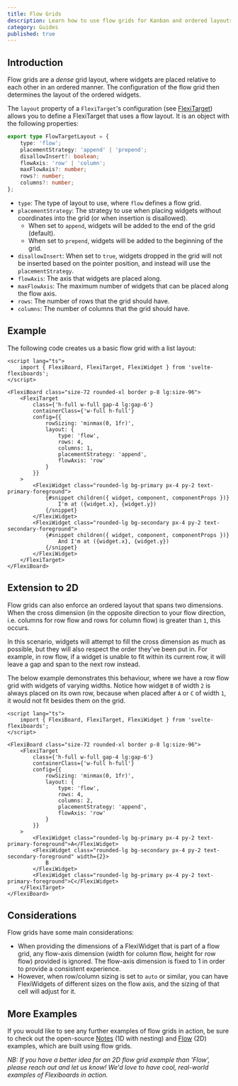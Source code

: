 ```yaml
---
title: Flow Grids
description: Learn how to use flow grids for Kanban and ordered layouts.
category: Guides
published: true
---
```


<script lang="ts">
	import FlexiBoardAnatomy from '$lib/components/docs/overview/flexiboard-anatomy.svelte';
	import FlowExample from '$lib/components/docs/flow-grids/flow-example.svelte';
	import Flow2DExample from '$lib/components/docs/flow-grids/flow-2d-example.svelte';
</script>

## Introduction

Flow grids are a _dense_ grid layout, where widgets are placed relative to each other in an ordered manner. The configuration of the flow grid then determines the layout of the ordered widgets.

The `layout` property of a `FlexiTarget`'s configuration (see [FlexiTarget](/docs/components/target)) allows you to define a FlexiTarget that uses a flow layout. It is an object with the following properties:

```ts
export type FlowTargetLayout = {
	type: 'flow';
	placementStrategy: 'append' | 'prepend';
	disallowInsert?: boolean;
	flowAxis: 'row' | 'column';
	maxFlowAxis?: number;
	rows?: number;
	columns?: number;
};
```

- `type`: The type of layout to use, where `flow` defines a flow grid.
- `placementStrategy`: The strategy to use when placing widgets without coordinates into the grid (or when insertion is disallowed).
  - When set to `append`, widgets will be added to the end of the grid (default).
  - When set to `prepend`, widgets will be added to the beginning of the grid.
- `disallowInsert`: When set to `true`, widgets dropped in the grid will not be inserted based on the pointer position, and instead will use the `placementStrategy`.
- `flowAxis`: The axis that widgets are placed along.
- `maxFlowAxis`: The maximum number of widgets that can be placed along the flow axis.
- `rows`: The number of rows that the grid should have.
- `columns`: The number of columns that the grid should have.

## Example

The following code creates us a basic flow grid with a list layout:

```svelte example title="1D Flow Grid"
<script lang="ts">
	import { FlexiBoard, FlexiTarget, FlexiWidget } from 'svelte-flexiboards';
</script>

<FlexiBoard class="size-72 rounded-xl border p-8 lg:size-96">
	<FlexiTarget
		class={'h-full w-full gap-4 lg:gap-6'}
		containerClass={'w-full h-full'}
		config={{
			rowSizing: 'minmax(0, 1fr)',
			layout: {
				type: 'flow',
				rows: 4,
				columns: 1,
				placementStrategy: 'append',
				flowAxis: 'row'
			}
		}}
	>
		<FlexiWidget class="rounded-lg bg-primary px-4 py-2 text-primary-foreground">
			{#snippet children({ widget, component, componentProps })}
				I'm at ({widget.x}, {widget.y})
			{/snippet}
		</FlexiWidget>
		<FlexiWidget class="rounded-lg bg-secondary px-4 py-2 text-secondary-foreground">
			{#snippet children({ widget, component, componentProps })}
				And I'm at ({widget.x}, {widget.y})
			{/snippet}
		</FlexiWidget>
	</FlexiTarget>
</FlexiBoard>
```

## Extension to 2D

Flow grids can also enforce an ordered layout that spans two dimensions. When the cross dimension (in the opposite direction to your flow direction, i.e. columns for row flow and rows for column flow) is greater than `1`, this occurs.

In this scenario, widgets will attempt to fill the cross dimension as much as possible, but they will also respect the order they've been put in. For example, in row flow, if a widget is unable to fit within its current row, it will leave a gap and span to the next row instead.

The below example demonstrates this behaviour, where we have a row flow grid with widgets of varying widths. Notice how widget `B` of width `2` is always placed on its own row, because when placed after `A` or `C` of width `1`, it would not fit besides them on the grid.

```svelte example title="2D Flow Grid"
<script lang="ts">
	import { FlexiBoard, FlexiTarget, FlexiWidget } from 'svelte-flexiboards';
</script>

<FlexiBoard class="size-72 rounded-xl border p-8 lg:size-96">
	<FlexiTarget
		class={'h-full w-full gap-4 lg:gap-6'}
		containerClass={'w-full h-full'}
		config={{
			rowSizing: 'minmax(0, 1fr)',
			layout: {
				type: 'flow',
				rows: 4,
				columns: 2,
				placementStrategy: 'append',
				flowAxis: 'row'
			}
		}}
	>
		<FlexiWidget class="rounded-lg bg-primary px-4 py-2 text-primary-foreground">A</FlexiWidget>
		<FlexiWidget class="rounded-lg bg-secondary px-4 py-2 text-secondary-foreground" width={2}>
			B
		</FlexiWidget>
		<FlexiWidget class="rounded-lg bg-primary px-4 py-2 text-primary-foreground">C</FlexiWidget>
	</FlexiTarget>
</FlexiBoard>
```

## Considerations

Flow grids have some main considerations:

- When providing the dimensions of a FlexiWidget that is part of a flow grid, any flow-axis dimension (width for column flow, height for row flow) provided is ignored. The flow-axis dimension is fixed to 1 in order to provide a consistent experience.
- However, when row/column sizing is set to `auto` or similar, you can have FlexiWidgets of different sizes on the flow axis, and the sizing of that cell will adjust for it.

## More Examples

If you would like to see any further examples of flow grids in action, be sure to check out the open-source [Notes](/examples/notes) (1D with nesting) and [Flow](/examples/flow) (2D) examples, which are built using flow grids.

_NB: If you have a better idea for an 2D flow grid example than 'Flow', please reach out and let us know! We'd love to have cool, real-world examples of Flexiboards in action._
